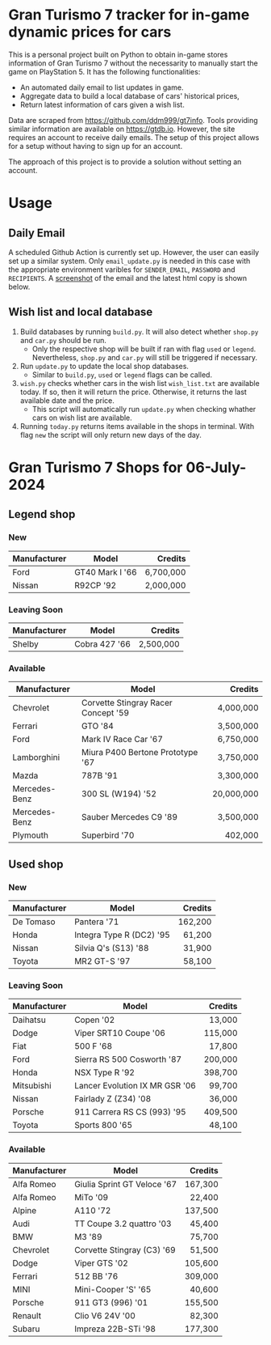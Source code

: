 # Gran Turismo 7 tracker for in-game dynamic prices for cars

This is a personal project built on Python to obtain in-game stores information of Gran Turismo 7 without the necessarity to manually start the game on PlayStation 5. It has the following functionalities:

- An automated daily email to list updates in game.
- Aggregate data to build a local database of cars' historical prices,
- Return latest information of cars given a wish list.

Data are scraped from https://github.com/ddm999/gt7info. Tools providing similar information are available on https://gtdb.io. However, the site requires an account to receive daily emails. The setup of this project allows for a setup without having to sign up for an account.

The approach of this project is to provide a solution without setting an account.

# Usage

## Daily Email

A scheduled Github Action is currently set up. However, the user can easily set up a similar system. Only `email_update.py` is needed in this case with the appropriate environment varibles for `SENDER_EMAIL`, `PASSWORD` and `RECIPIENTS`. A [screenshot](https://raw.githubusercontent.com/marcohoucheng/Gran-Turismo-7-Price-Tracker/main/data/email_screenshot.png) of the email and the latest html copy is shown below.

## Wish list and local database

1. Build databases by running `build.py`. It will also detect whether `shop.py` and `car.py` should be run.
    - Only the respective shop will be built if ran with flag `used` or `legend`. Nevertheless, `shop.py` and `car.py` will still be triggered if necessary.
2. Run `update.py` to update the local shop databases.
    - Similar to `build.py`, `used` or `legend` flags can be called.
3. `wish.py` checks whether cars in the wish list `wish_list.txt` are available today. If so, then it will return the price. Otherwise, it returns the last available date and the price.
    - This script will automatically run `update.py` when checking whather cars on wish list are available.
4. Running `today.py` returns items available in the shops in terminal. With flag `new` the script will only return new days of the day.


# Gran Turismo 7 Shops for 06-July-2024



## Legend shop

### New
 | Manufacturer | Model | Credits |
 | --- | --- | --: |
|Ford|GT40 Mark I '66|6,700,000|
|Nissan|R92CP '92|2,000,000|

### Leaving Soon
 | Manufacturer | Model | Credits |
 | --- | --- | --: |
|Shelby|Cobra 427 '66|2,500,000|

### Available
 | Manufacturer | Model | Credits |
 | --- | --- | --: |
|Chevrolet|Corvette Stingray Racer Concept '59|4,000,000|
|Ferrari|GTO '84|3,500,000|
|Ford|Mark IV Race Car '67|6,750,000|
|Lamborghini|Miura P400 Bertone Prototype '67|3,750,000|
|Mazda|787B '91|3,300,000|
|Mercedes-Benz|300 SL (W194) '52|20,000,000|
|Mercedes-Benz|Sauber Mercedes C9 '89|3,500,000|
|Plymouth|Superbird '70|402,000|


## Used shop

### New
 | Manufacturer | Model | Credits |
 | --- | --- | --: |
|De Tomaso|Pantera '71|162,200|
|Honda|Integra Type R (DC2) '95|61,200|
|Nissan|Silvia Q's (S13) '88|31,900|
|Toyota|MR2 GT-S '97|58,100|

### Leaving Soon
 | Manufacturer | Model | Credits |
 | --- | --- | --: |
|Daihatsu|Copen '02|13,000|
|Dodge|Viper SRT10 Coupe '06|115,000|
|Fiat|500 F '68|17,800|
|Ford|Sierra RS 500 Cosworth '87|200,000|
|Honda|NSX Type R '92|398,700|
|Mitsubishi|Lancer Evolution IX MR GSR '06|99,700|
|Nissan|Fairlady Z (Z34) '08|36,000|
|Porsche|911 Carrera RS CS (993) '95|409,500|
|Toyota|Sports 800 '65|48,100|

### Available
 | Manufacturer | Model | Credits |
 | --- | --- | --: |
|Alfa Romeo|Giulia Sprint GT Veloce '67|167,300|
|Alfa Romeo|MiTo '09|22,400|
|Alpine|A110 '72|137,500|
|Audi|TT Coupe 3.2 quattro '03|45,400|
|BMW|M3 '89|75,700|
|Chevrolet|Corvette Stingray (C3) '69|51,500|
|Dodge|Viper GTS '02|105,600|
|Ferrari|512 BB '76|309,000|
|MINI|Mini-Cooper 'S' '65|40,600|
|Porsche|911 GT3 (996) '01|155,500|
|Renault|Clio V6 24V '00|82,300|
|Subaru|Impreza 22B-STi '98|177,300|
